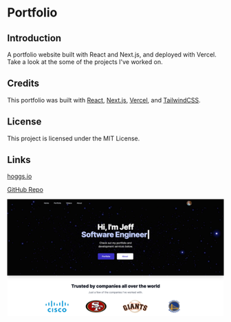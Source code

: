 # Portfolio

## Introduction

A portfolio website built with React and Next.js, and deployed with Vercel. Take a look at the some of the projects I've worked on.

## Credits

This portfolio was built with [React](https://reactjs.org/), [Next.js](https://nextjs.org/), [Vercel](https://vercel.com/), and [TailwindCSS](https://tailwindcss.com/).

## License

This project is licensed under the MIT License.

## Links

[hoggs.io](https://www.hoggs.io)

[GitHub Repo](https://github.com/jeffehogg/portfolio)

![Screenshot](/client/public/images/portfolio.png)
